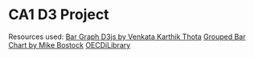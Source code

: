 # CA1 D3 Project

Resources used:
[Bar Graph D3js by Venkata Karthik Thota](https://github.com/kthotav/D3Visualizations/tree/master/GDP_Bar_Chart)
[Grouped Bar Chart by Mike Bostock](https://bl.ocks.org/mbostock/3887051)
[OECDiLibrary](http://www.oecd-ilibrary.org/social-issues-migration-health/health-at-a-glance-2017/main-causes-of-mortality-per-country-2015-or-nearest-year_health_glance-2017-graph11-en)
